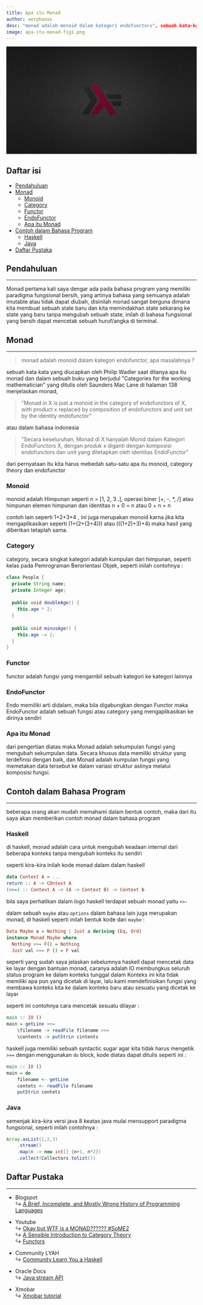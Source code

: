```yaml
---
title: Apa itu Monad
author: aerphanas
desc: "monad adalah monoid dalam kategori endofunctors", sebuah kata-kata yang membingungkan, tetapi dalam post ini akan di jelaskan arti sebenarnya apa itu monad
image: apa-itu-monad-fig1.png
---
```


![Haskell Red Noise](/images/apa-itu-monad-fig1.png "haskell red noise")

## Daftar isi

- [Pendahuluan](#pendahuluan)
- [Monad](#monad)
  - [Monoid](#monoid)
  - [Category](#category)
  - [Functor](#functor)
  - [EndoFunctor](#endofunctor)
  - [Apa itu Monad](#apa-itu-monad)
- [Contoh dalam Bahasa Program](#contoh-dalam-bahasa-program)
  - [Haskell](#haskell)
  - [Java](#java)
- [Daftar Pustaka](#daftar-pustaka)

## Pendahuluan

---

Monad pertama kali saya dengar ada pada bahasa program yang memiliki paradigma fungsional bersih, yang artinya bahasa yang semuanya adalah imutable atau tidak dapat diubah, disinilah monad sangat berguna dimana kita membuat sebuah state baru dan kita memindakhan state sekarang ke state yang baru tanpa mengubah sebuah state, inilah di bahasa fungsional yang bersih dapat mencetak sebuah huruf/angka di terminal.

## Monad

---

> monad adalah monoid dalam kategori endofunctor, apa masalahnya ?

sebuah kata kata yang diucapkan oleh Philip Wadler saat ditanya apa itu monad dan dalam sebuah buku yang berjudul "Categories for the working mathematician" yang ditulis oleh Saunders Mac Lane di halaman 138 menjelaskan monad,
>"Monad in X is just a monoid in the category of endofunctors of X, with product x replaced by composition of endofunctors and unit set by the identity endofunctor"

atau dalam bahasa indonesia
>"Secara keseluruhan, Monad di X hanyalah Monid dalam Kategori EndoFunctors X, dengan produk x diganti dengan komposisi endofunctors dan unit yang ditetapkan oleh identitas EndoFunctor"

dari pernyataan itu kita harus mebedah satu-satu apa itu monoid, category theory dan endofunctor

### Monoid

monoid adalah Himpunan seperti n = [1, 2, 3..], operasi biner [+, -, *, /] atau himpunan elemen himpunan dan identitas n + 0 = n atau 0 + n = n

contoh lain seperti 1+2+3+4 , ini juga merupakan monoid karna jika kita mengaplikasikan seperti (1+(2+(3+4))) atau (((1+2)+3)+4) maka hasil yang diberikan tetaplah sama.

### Category

category, secara singkat kategori adalah kumpulan dari himpunan, seperti kelas pada Pemrograman Berorientasi Objek, seperti inilah contohnya :

```java
class People {
  private String name;
  private Integer age;

  public void doubleAge() {
    this.age * 2;
  }

  public void minusAge() {
    this.age -= 2;
  }
}
```

### Functor

functor adalah fungsi yang mengambil sebuah kategori ke kategori lainnya

### EndoFunctor

Endo memiliki arti didalam, maka bila digabungkan dengan Functor maka EndoFunctor adalah sebuah fungsi atau category yang mengaplikasikan ke dirinya sendiri

### Apa itu Monad

dari pengertian diatas maka Monad adalah sekumpulan fungsi yang mengubah sekumpulan data. Secara khusus data memiliki struktur yang terdefinisi dengan baik, dan Monad adalah kumpulan fungsi yang memetakan data tersebut ke dalam variasi struktur aslinya melalui komposisi fungsi.

## Contoh dalam Bahasa Program

---

beberapa orang akan mudah memahami dalam bentuk contoh, maka dari itu saya akan memberikan contoh monad dalam bahasa program

### Haskell

di haskell, monad adalah cara untuk mengubah keadaan internal dari beberapa konteks tanpa mengubah konteks itu sendiri

seperti kira-kira inilah kode monad dalam dalam haskell

```haskell
data Context A = ...
return :: A -> COntext A
(>>=) :: Context A -> (A -> Context B) -> Context b
```

bila saya perhatikan dalam logo haskell terdapat sebuah monad yaitu ```>>-```

dalam sebuah ```maybe``` atau ```options``` dalam bahasa lain juga merupakan monad, di haskell seperti inilah bentuk kode dari ```maybe``` :

```haskell
Data Maybe a = Nothing | Just a deriving (Eq, Ord)
instance Monad Maybe where
  Nothing >>= F() = Nothing
  Just val >>= F () = F val
```

seperti yang sudah saya jelaskan sebelumnya haskell dapat mencetak data ke layar dengan bantuan monad, caranya adalah IO membungkus seluruh status program ke dalam konteks tunggal dalam Konteks ini kita tidak memiliki apa pun yang dicetak di layar, lalu kami mendefinisikan fungsi yang membawa konteks kita ke dalam konteks baru atau sesuatu yang dicetak ke layar

seperti ini contohnya cara mencetak sesuatu dilayar :

```haskell
main :: IO ()
main = getLine >>=
    \filename -> readFile filename >>=
    \contents -> putStrLn cintents
```

haskell juga memiliki sebuah syntactic sugar agar kita tidak harus mengetik ```>>=``` dengan menggunakan  ```do``` block, kode diatas dapat ditulis seperti ini :

```haskell
main :: IO ()
main = do
    filename <- getLine
    contets <- readFile filename
    putStrLn contets
```

### Java

semenjak kira-kira versi java 8 keatas java mulai mensupport paradigma fungsional, seperti inilah contohnya :

```java
Array.asList(1,2,3)
    .stream()
    .map(n -> new int[] {n+1, n*2})
    .collect(Collectors.tolist())
```

## Daftar Pustaka

---

- Blogspot  
↪ [A Brief, Incomplete, and Mostly Wrong History of Programming Languages](https://james-iry.blogspot.com/2009/05/brief-incomplete-and-mostly-wrong.html)

- Youtube  
↪ [Okay but WTF is a MONAD?????? #SoME2](https://www.youtube.com/watch?v=-fKAh4PVKbU)  
↪ [A Sensible Introduction to Category Theory](https://www.youtube.com/watch?v=yAi3XWCBkDo&t=922s)  
↪ [Functors](https://www.youtube.com/watch?v=Q0WB73fzUXg)  

- Community LYAH  
↪ [Community Learn You a Haskell](https://learnyouahaskell.github.io/a-fistful-of-monads.html)  

- Oracle Docs  
↪ [Java stream API](https://docs.oracle.com/javase/8/docs/api/java/util/stream/Stream.html)  

- Xmobar  
↪ [Xmobar tutorial](https://xmonad.org/TUTORIAL.html)  
